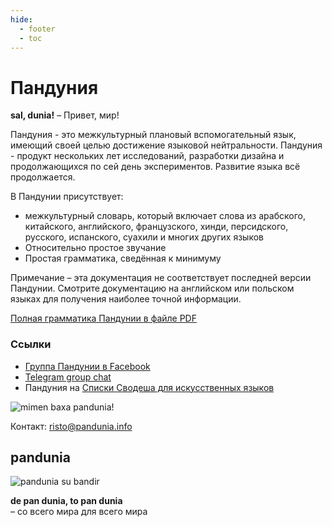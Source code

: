```yaml
---
hide:
  - footer
  - toc
---
```


# Пандуния

**sal, dunia!**
– Привет, мир!

Пандуния - это межкультурный плановый вспомогательный язык, имеющий своей целью достижение языковой нейтральности. Пандуния - продукт нескольких лет исследований, разработки дизайна и продолжающихся по сей день экспериментов. Развитие языка всё продолжается.

В Пандунии присутствует:

- межкультурный словарь, который включает слова из арабского, китайского, английского, французского, хинди, персидского, русского, испанского, суахили и многих других языков
- Относительно простое звучание
- Простая грамматика, сведённая к минимуму

Примечание – эта документация не соответствует последней версии Пандунии. Смотрите документацию на английском или польском языках для получения наиболее точной информации.


[Полная грамматика Пандунии в файле PDF](pan.pdf)

### Ссылки

- [Группа Пандунии в Facebook](http://www.facebook.com/groups/pandunia)
- [Telegram group chat](https://t.me/+Q9WyJ-ZLrFEsCXFU)
- Пандуния на [Списки Сводеша для искусственных языков](https://ru.wiktionary.org/wiki/%D0%9F%D1%80%D0%B8%D0%BB%D0%BE%D0%B6%D0%B5%D0%BD%D0%B8%D0%B5:%D0%A1%D0%BF%D0%B8%D1%81%D0%BA%D0%B8_%D0%A1%D0%B2%D0%BE%D0%B4%D0%B5%D1%88%D0%B0_%D0%B4%D0%BB%D1%8F_%D0%B8%D1%81%D0%BA%D1%83%D1%81%D1%81%D1%82%D0%B2%D0%B5%D0%BD%D0%BD%D1%8B%D1%85_%D1%8F%D0%B7%D1%8B%D0%BA%D0%BE%D0%B2)

![](http://www.pandunia.info/grafe/mome_loga_pandunia.png "mimen baxa pandunia!")


Контакт: [risto@pandunia.info](mailto:risto@pandunia.info)


## pandunia

![](http://www.pandunia.info/bandir/bandir.png "pandunia su bandir")

**de pan dunia, to pan dunia**  
– со всего мира для всего мира
